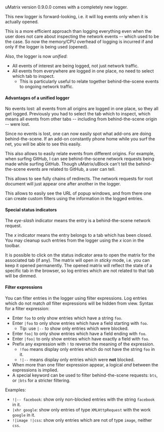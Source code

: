 uMatrix version 0.9.0.0 comes with a completely new logger.

This new logger is forward-looking, i.e. it will log events only when it is actually opened.

This is a more efficient approach than logging everything even when the user does not care about inspecting the network events -- which used to be the case. So now the memory/CPU overhead of logging is incurred if and only if the logger is being used (opened).

Also, the logger is now _unified_:

- All events of interest are being logged, not just network traffic.
- All events from everywhere are logged in one place, no need to select which tab to inspect.
    - This is particularly useful to relate together behind-the-scene events to ongoing network traffic.

#### Advantages of a unified logger

No events lost: all events from all origins are logged in one place, so they all get logged. Previously you had to select the tab which to inspect, which means all events from other tabs -- including from behind-the-scene origin -- were lost.

Since no events is lost, one can now easily spot what add-ons are doing behind-the-scene. If an add-on constantly phone home while you surf the net, you will be able to see this easily.

This also allows to easily relate events from different origins. For example, when surfing GitHub, I can see behind-the-scene network requests being made while surfing GitHub. Though uMatrix/uBlock can't tell the behind-the-scene events are related to GitHub, a user can tell.

This allows to see fully chains of redirects. The network requests for root document will just appear one after another in the logger.

This allows to easily see the URL of popup windows, and from there one can create custom filters using the information in the logged entries.

#### Special status indicators

The _eye-slash_ indicator means the entry is a behind-the-scene network request.

The _x_ indicator means the entry belongs to a tab which has been closed. You may cleanup such entries from the logger using the _x_ icon in the toolbar.

It is possible to click on the status indicator area to open the matrix for the associated tab (if any). The matrix will open in _sticky_ mode, i.e. you can keep it opened permanently. The opened matrix will reflect the state of a specific tab in the browser, so log entries which are not related to that tab will be dimmed.

#### Filter expressions

You can filter entries in the logger using filter expressions. Log entries which do not match _all_ filter expressions will be hidden from view. Syntax for a filter expression:

- Enter `foo` to only show entries which have a string `foo`.
- Enter `|foo` to only show entries which have a field starting with `foo`.
    - Tip: use `|--` to show only entries which were blocked.
- Enter `foo|` to only show entries which have a field ending with `foo`.
- Enter `|foo|` to only show entries which have exactly a field with `foo`.
- Prefix any expression with `!` to reverse the meaning of the expression.
    - `!foo` means display only entries which do not have the string `foo` in it.
    - `!|--` means display only entries which were **not** blocked.
- When more than one filter expression appear, a logical _and_ between the expressions is implied.
- A special keyword can be used to filter behind-the-scene requests: `bts`, or `|bts` for a stricter filtering.

Examples:

- `!|-- facebook`: show only non-blocked entries with the string `facebook` in it.
- `|xhr google`: show only entries of type `XMLHttpRequest` with the work `google` in it.
- `!|image !|css`: show only entries which are not of type `image`, neither `css`.